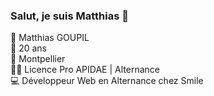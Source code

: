 ### Salut, je suis Matthias 👋

👨 Matthias GOUPIL <br>
🎂 20 ans  <br>
📍 Montpellier <br>
🧑‍🎓 Licence Pro APIDAE | Alternance <br>
💻 Développeur Web en Alternance chez Smile<br>
